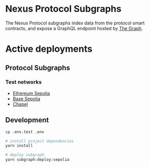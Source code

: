 # Nexus Protocol Subgraphs

The Nexus Protocol subgraphs index data from the protocol smart contracts, and expose a GraphQL endpoint hosted by [The Graph](https://thegraph.com).

# Active deployments

## Protocol Subgraphs

### Test networks

- [Ethereum Sepolia](https://api.studio.thegraph.com/query/8290/zeebu-money-market-sepolia/version/latest)
- [Base Sepolia](https://api.studio.thegraph.com/query/8290/zeebu-money-market-base-sepolia/version/latest)
- [Chapel](https://api.studio.thegraph.com/query/8290/zeebu-money-market-bsc-chapel/version/latest)

## Development

```bash
cp .env.test .env

# install project dependencies
yarn install

# deploy subgraph
yarn subgraph:deploy:sepolia
```
